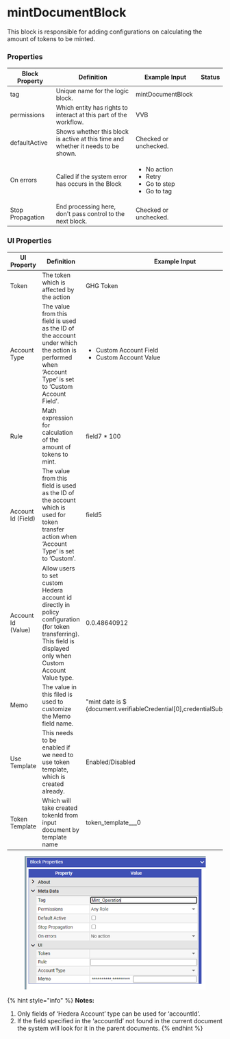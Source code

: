 # mintDocumentBlock

This block is responsible for adding configurations on calculating the amount of tokens to be minted.

### Properties

| Block Property   | Definition                                                                        | Example Input                                                                         | Status |
| ---------------- | --------------------------------------------------------------------------------- | ------------------------------------------------------------------------------------- | ------ |
| tag              | Unique name for the logic block.                                                  | mintDocumentBlock                                                                     |        |
| permissions      | Which entity has rights to interact at this part of the workflow.                 | VVB                                                                                   |        |
| defaultActive    | Shows whether this block is active at this time and whether it needs to be shown. | Checked or unchecked.                                                                 |        |
| On errors        | Called if the system error has occurs in the Block                                | <p></p><ul><li>No action</li><li>Retry</li><li>Go to step</li><li>Go to tag</li></ul> |        |
| Stop Propagation | End processing here, don't pass control to the next block.                        | Checked or unchecked.                                                                 |        |

### UI Properties

| UI Property        | Definition                                                                                                                                                          | Example Input                                                                     |
| ------------------ | ------------------------------------------------------------------------------------------------------------------------------------------------------------------- | --------------------------------------------------------------------------------- |
| Token              | The token which is affected by the action                                                                                                                           | GHG Token                                                                         |
| Account Type       | The value from this field is used as the ID of the account under which the action is performed  when ‘Account Type’ is set to ‘Custom Account Field’.               | <ul><li>Custom Account Field</li><li>Custom Account Value</li></ul>               |
| Rule               | Math expression for calculation of the amount of tokens to mint.                                                                                                    | field7 \* 100                                                                     |
| Account Id (Field) | The value from this field is used as the ID of the account which is used for token transfer action when ‘Account Type’ is set to ‘Custom’.                          | field5                                                                            |
| Account Id (Value) | Allow users to set custom Hedera account id directly in policy configuration (for token transferring). This field is displayed only when Custom Account Value type. | 0.0.48640912                                                                      |
| Memo               | The value in this filed is used to customize the Memo field name.                                                                                                   | "mint date is $ {document.verifiableCredential\[0],credentialSubject\[0].field5}" |
| Use Template       | This needs to be enabled if we need to use token template, which is created already.                                                                                | Enabled/Disabled                                                                  |
| Token Template     | Which will take created tokenId from input document by template name                                                                                                | token\_template_\__0                                                              |

<figure><img src="../.gitbook/assets/image (31) (2).png" alt=""><figcaption></figcaption></figure>

{% hint style="info" %}
**Notes:**

1. Only fields of ‘Hedera Account’ type can be used for ‘accountId’.
2. If the field specified in the ‘accountId’ not found in the current document the system will look for it in the parent documents.
{% endhint %}
